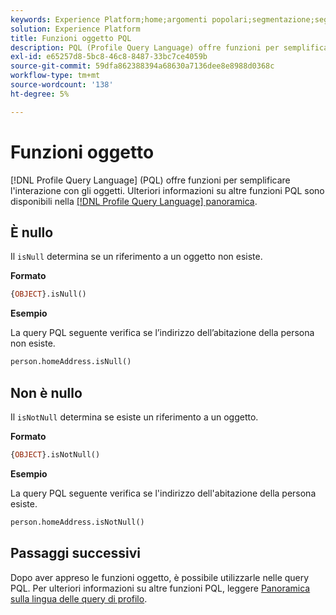 ```yaml
---
keywords: Experience Platform;home;argomenti popolari;segmentazione;segmentazione;servizio di segmentazione;pql;PQL;Profile Query Language;object functions;object;
solution: Experience Platform
title: Funzioni oggetto PQL
description: PQL (Profile Query Language) offre funzioni per semplificare l’interazione con gli oggetti.
exl-id: e65257d8-5bc8-46c8-8487-33bc7ce4059b
source-git-commit: 59dfa862388394a68630a7136dee8e8988d0368c
workflow-type: tm+mt
source-wordcount: '138'
ht-degree: 5%

---
```


# Funzioni oggetto

[!DNL Profile Query Language] (PQL) offre funzioni per semplificare l&#39;interazione con gli oggetti. Ulteriori informazioni su altre funzioni PQL sono disponibili nella [[!DNL Profile Query Language] panoramica](./overview.md).

## È nullo

Il `isNull` determina se un riferimento a un oggetto non esiste.

**Formato**

```sql
{OBJECT}.isNull()
```

**Esempio**

La query PQL seguente verifica se l’indirizzo dell’abitazione della persona non esiste.

```sql
person.homeAddress.isNull()
```

## Non è nullo

Il `isNotNull` determina se esiste un riferimento a un oggetto.

**Formato**

```sql
{OBJECT}.isNotNull()
```

**Esempio**

La query PQL seguente verifica se l&#39;indirizzo dell&#39;abitazione della persona esiste.

```sql
person.homeAddress.isNotNull()
```

## Passaggi successivi

Dopo aver appreso le funzioni oggetto, è possibile utilizzarle nelle query PQL. Per ulteriori informazioni su altre funzioni PQL, leggere [Panoramica sulla lingua delle query di profilo](./overview.md).
